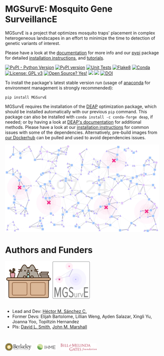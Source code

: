 # MGSurvE: Mosquito Gene SurveillancE

MGSurvE is a project that optimizes mosquito traps' placement in complex heterogeneous landscapes in an effort to minimize the time to detection of genetic variants of interest.

Please have a look at the [documentation](https://chipdelmal.github.io/MGSurvE/) for more info and our [pypi](https://pypi.org/project/MGSurvE/) package for detailed [installation instructions](https://chipdelmal.github.io/MGSurvE/build/html/installation.html), and [tutorials](https://chipdelmal.github.io/MGSurvE/build/html/demos.html).

[![PyPI - Python Version](https://img.shields.io/pypi/pyversions/MGSurvE)](https://pypi.org/project/MGSurvE/)
[![PyPI version](https://badge.fury.io/py/MGSurvE.svg)](https://badge.fury.io/py/MGSurvE)
[![Unit Tests](https://github.com/chipdelmal/MGSurvE/actions/workflows/PyTests.yml/badge.svg)](https://github.com/Chipdelmal/MGSurvE/tree/main/MGSurvE/test)
[![Flake8](https://github.com/chipdelmal/MGSurvE/actions/workflows/Flake8.yml/badge.svg)](https://github.com/Chipdelmal/MGSurvE/blob/main/.github/workflows/Flake8.yml)
[![Conda](https://github.com/chipdelmal/MGSurvE/actions/workflows/Anaconda.yml/badge.svg)](https://github.com/Chipdelmal/MGSurvE/blob/main/.github/workflows/Anaconda.yml)
[![License: GPL v3](https://img.shields.io/badge/License-GPLv3-blue.svg)](https://www.gnu.org/licenses/gpl-3.0)
[![Open Source? Yes!](https://badgen.net/badge/Open%20Source%20%3F/Yes%21/blue?icon=github)](https://github.com/Chipdelmal/MGSurvE)
[<img src="https://img.shields.io/badge/dockerhub-img-blue.svg?logo=docker">](https://hub.docker.com/r/chipdelmal/mgsurve)
[<img src="https://img.shields.io/badge/ReadThe-docs-E40046.svg?logo=readthedocs">](https://chipdelmal.github.io/MGSurvE/)
[![DOI](https://zenodo.org/badge/423533276.svg)](https://zenodo.org/badge/latestdoi/423533276)


To install the package's latest stable version run (usage of [anaconda](https://docs.conda.io/projects/conda/en/latest/user-guide/install/download.html) for environment management is strongly recommended):

```
pip install MGSurvE
```

MGSurvE requires the installation of the [DEAP](https://deap.readthedocs.io/en/master/) optimization package, which should be installed automatically with our previous `pip` command. This package can also be installed with `conda install -c conda-forge deap`, if needed; or by having a look at [DEAP's documentation](https://pypi.org/project/deap/) for additional methods. Please have a look at our [installation instructions](https://chipdelmal.github.io/MGSurvE/build/html/installation.html) for common issues with some of the dependencies. Alternatively, pre-build images from [our Dockerhub](https://hub.docker.com/repository/docker/chipdelmal/mgsurve) can be pulled and used to avoid dependencies issues. 



<!-- Additionally, some of MGSurvE's map-plotting functions use [cartopy](https://scitools.org.uk/cartopy/). Even though the dependency's installation is not strictly required, the easiest way to install this package is with `conda install cartopy`, but in case there are errors in this process, have a look at the package's [installation instructions](https://scitools.org.uk/cartopy/docs/latest/installing.html). -->


![landscape](https://github.com/Chipdelmal/MGSurvE/raw/main/img/demo.jpg)

# Authors and Funders

<img src="https://raw.githubusercontent.com/Chipdelmal/pyMSync/master/media/pusheen.jpg" height="125px" align="middle"><img src="https://github.com/Chipdelmal/MGSurvE/blob/main/img/MGSurvE_Logo.png?raw=true" height="125px" align="middle"> <br><br>

* Lead and Dev: [Héctor M. Sánchez C.](https://chipdelmal.github.io/blog/)
* Former Devs: Elijah Bartolome, Lillian Weng, Ayden Salazar, Xingli Yu, Joanna Yoo, Topiltzin Hernandez
* PIs: [David L. Smith](http://www.healthdata.org/about/david-smith), [John M. Marshall](https://publichealth.berkeley.edu/people/john-marshall/)

<br>

<img src="https://github.com/Chipdelmal/MGSurvE/raw/main/img/berkeley.jpg" height="25px"> &nbsp; <img src="https://github.com/Chipdelmal/MGSurvE/raw/main/img/IHME.jpg" height="25px"> &nbsp; <img src="https://github.com/Chipdelmal/MGSurvE/raw/main/img/gates.jpg" height="25px">

